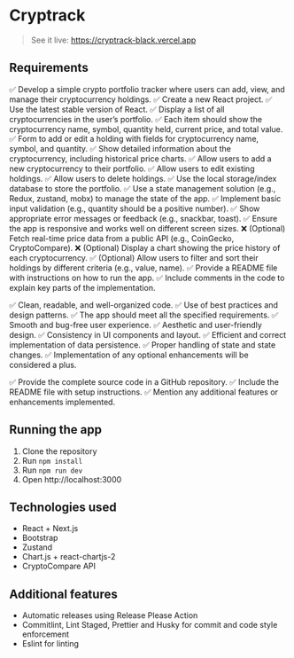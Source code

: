 # Cryptrack

> See it live: https://cryptrack-black.vercel.app

## Requirements

✅ Develop a simple crypto portfolio tracker where users can add, view, and manage their cryptocurrency holdings.
✅ Create a new React project.
✅ Use the latest stable version of React.
✅ Display a list of all cryptocurrencies in the userʼs portfolio.
✅ Each item should show the cryptocurrency name, symbol, quantity held, current price, and total value.
✅ Form to add or edit a holding with fields for cryptocurrency name, symbol, and quantity.
✅ Show detailed information about the cryptocurrency, including historical price charts.
✅ Allow users to add a new cryptocurrency to their portfolio.
✅ Allow users to edit existing holdings.
✅ Allow users to delete holdings.
✅ Use the local storage/index database to store the portfolio.
✅ Use a state management solution (e.g., Redux, zustand, mobx) to manage the state of the app.
✅ Implement basic input validation (e.g., quantity should be a positive number).
✅ Show appropriate error messages or feedback (e.g., snackbar, toast).
✅ Ensure the app is responsive and works well on different screen sizes.
❌ (Optional) Fetch real-time price data from a public API (e.g., CoinGecko, CryptoCompare).
❌ (Optional) Display a chart showing the price history of each cryptocurrency.
✅ (Optional) Allow users to filter and sort their holdings by different criteria (e.g., value, name).
✅ Provide a README file with instructions on how to run the app.
✅ Include comments in the code to explain key parts of the implementation.

✅ Clean, readable, and well-organized code.
✅ Use of best practices and design patterns.
✅ The app should meet all the specified requirements.
✅ Smooth and bug-free user experience.
✅ Aesthetic and user-friendly design.
✅ Consistency in UI components and layout.
✅ Efficient and correct implementation of data persistence.
✅ Proper handling of state and state changes.
✅ Implementation of any optional enhancements will be considered a plus.

✅ Provide the complete source code in a GitHub repository.
✅ Include the README file with setup instructions.
✅ Mention any additional features or enhancements implemented.

## Running the app

1. Clone the repository
2. Run `npm install`
3. Run `npm run dev`
4. Open http://localhost:3000

## Technologies used

- React + Next.js
- Bootstrap
- Zustand
- Chart.js + react-chartjs-2
- CryptoCompare API

## Additional features

- Automatic releases using Release Please Action
- Commitlint, Lint Staged, Prettier and Husky for commit and code style enforcement
- Eslint for linting
